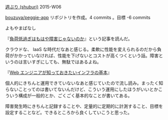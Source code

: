 [週ぶり (shuburi)][shuburi] 2015-W06

[bouzuya/peggie-app][] リポジトリを作成。4 commits 。目標 -6 commits

よもやまばなし

『[負荷低過ぎはもはや障害じゃないのか](http://b.hatena.ne.jp/entry/240625422/comment/bouzuya)』という記事を読んだ。

クラウドな、 IaaS な時代だなあと感じる。柔軟に性能を変えられるのだから負荷がかかっていなければ、性能を下げないとコストが高くつくという話。障害というのは言いすぎにしても、無駄ではあるよね。

『[Web エンジニアが知っておきたいインフラの基本](http://www.amazon.co.jp/dp/4839953554)』

個人的にきちんと運用できていないなあと感じていたので流し読み。まったく知らないことってのは書いてないんだけど、こういう運用にしたほうがいいとかこういう構成が一般的とか、ごくごく基本的なことが書いてある。

障害発生時にきちんと記録することや、定量的に定期的に計測すること、目標を設定することなど。できるところから良くしていこうと思った。

[bouzuya/peggie-app]: https://github.com/bouzuya/peggie-app
[shuburi]: http://shuburi.org
